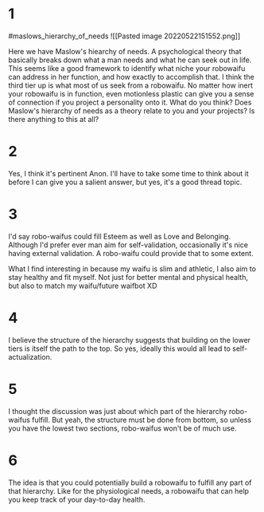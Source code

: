 # 1
#maslows_hierarchy_of_needs
![[Pasted image 20220522151552.png]]

Here we have Maslow's hiearchy of needs. A psychological theory that basically breaks down what a man needs and what he can seek out in life. This seems like a good framework to identify what niche your robowaifu can address in her function, and how exactly to accomplish that. I think the third tier up is what most of us seek from a robowaifu. No matter how inert your robowaifu is in function, even motionless plastic can give you a sense of connection if you project a personality onto it. What do you think? Does Maslow's hierarchy of needs as a theory relate to you and your projects? Is there anything to this at all?

# 2
Yes, I think it's pertinent Anon. I'll have to take some time to think about it before I can give you a salient answer, but yes, it's a good thread topic.

# 3
I'd say robo-waifus could fill Esteem as well as Love and Belonging. Although I'd prefer ever man aim for self-validation, occasionally it's nice having external validation. A robo-waifu could provide that to some extent. 

What I find interesting in because my waifu is slim and athletic, I also aim to stay healthy and fit myself. Not just for better mental and physical health, but also to match my waifu/future waifbot XD

# 4
I believe the structure of the hierarchy suggests that building on the lower tiers is itself the path to the top. So yes, ideally this would all lead to self-actualization.

# 5
I thought the discussion was just about which part of the hierarchy robo-waifus fulfill. But yeah, the structure must be done from bottom, so unless you have the lowest two sections, robo-waifus won't be of much use.

# 6 
The idea is that you could potentially build a robowaifu to fulfill any part of that hierarchy. Like for the physiological needs, a robowaifu that can help you keep track of your day-to-day health.
